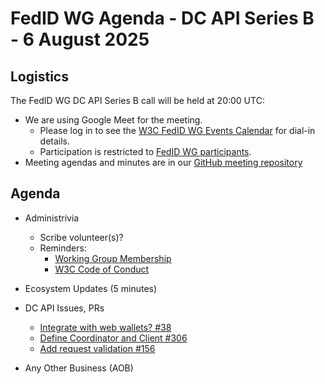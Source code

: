 # FedID WG Agenda - DC API Series B - 6 August 2025

## Logistics

The FedID WG DC API Series B call will be held at 20:00 UTC:

* We are using Google Meet for the meeting.
    * Please log in to see the [W3C FedID WG Events Calendar](https://www.w3.org/groups/wg/fedid/calendar/) for dial-in details. 
    * Participation is restricted to [FedID WG participants](https://www.w3.org/groups/wg/fedid/participants/).
* Meeting agendas and minutes are in our [GitHub meeting repository](https://github.com/w3c-fedid/meetings)

## Agenda

* Administrivia
   * Scribe volunteer(s)?
   * Reminders: 
      * [Working Group Membership](https://www.w3.org/groups/wg/fedid/participants/)
      * [W3C Code of Conduct](https://www.w3.org/policies/code-of-conduct/20240318/)

* Ecosystem Updates (5 minutes)

* DC API Issues, PRs
    * [Integrate with web wallets? #38](https://github.com/w3c-fedid/digital-credentials/issues/38)
    * [Define Coordinator and Client #306](https://github.com/w3c-fedid/digital-credentials/pull/306)
    * [Add request validation #156](https://github.com/w3c-fedid/digital-credentials/pull/156)
      
* Any Other Business (AOB)
